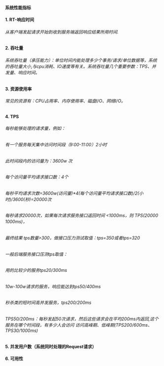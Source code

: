 #### 系统性能指标
#### 1. RT-响应时间
###### 从客户端发起请求开始到收到服务端返回响应结果所用时间.
#### 2. 吞吐量
###### 系统吞吐量（承压能力）：单位时间内能处理多少个事务/请求/单位数据等，系统的吞吐量大小,与cpu消耗、IO速度等有关。系统吞吐量几个重要参数：TPS、并发量、响应时间。
#### 3. 资源使用率
###### 常见的资源有：CPU占用率、内存使用率、磁盘I/O、网络I/O。
#### 4. TPS
###### 每秒能够处理的请求量，例如：
###### 有一个服务每天集中访问时间段（9:00-11:00）2小时
###### 此时间段内的访问量为：3600w 次
###### 每个访问量平均请求接口数：4个
###### 每秒平均请求次数=3600w(访问量)*4(每个访问量平均请求接口数)/2(小时)/3600(秒)=20000次
###### 每秒请求20000次，如果每次请求服务接口返回时间 <1000ms，则 TPS(20000 1000ms)，
###### 最终结果 tps数量>300，做接口压力测试取值：tps=350或者tps=320
###### 一般后端服务接口压测tps取值：
###### 用的比较少的服务tps20/300ms
######  10w-100w请求的服务，响应能达到tps50/400ms
######  秒杀类的短时间高并发服务，tps200/200ms
######  TPS50/200ms：每秒发起50次请求，然后这些请求会在平均200ms内返回,这个服务在哪个时间段，有多少人会访问 访问高峰期、低峰期(TPS200/600ms、TPS30/1000ms)
#### 5. 并发用户数（系统同时处理的Request请求）
#### 6. 可用性
